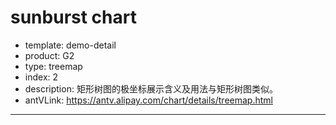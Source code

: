 # sunburst chart

- template: demo-detail
- product: G2
- type: treemap
- index: 2
- description: 矩形树图的极坐标展示含义及用法与矩形树图类似。
- antVLink: https://antv.alipay.com/chart/details/treemap.html

----

<script>
var colors = ["#f9f0ab", "#e8e596","#f0e2a3","#ede487","#efd580", "#f1cb82","#f1c298","#e8b598","#d5dda1","#c9d2b5","#aec1ad","#aec1ad","#b49a3d","#b28647","#a97d32","#b68334","#d6a680","#dfad70","#a2765d","#9f6652","#b9763f","#bf6e5d","#af643c","#9b4c3f","#72659d","#8a6e9e","#8f5c85","#934b8b","#9d4e87","#92538c","#8b6397","#716084","#2e6093","#3a5988","#4a5072","#393e64","#aaa1cc","#e0b5c9","#e098b0","#ee82a2","#ef91ac","#eda994","#eeb798","#ecc099","#f6d5aa","#f0d48a","#efd95f","#eee469","#dbdc7f","#dfd961","#ebe378","#f5e351"];
$.getJSON('../../static/data/wheel.json',function (data) {
  var Stat = G2.Stat;
  var chart = new G2.Chart({
    id: 'c1',
    width: 1000,
    height: 500,
    plotCfg: {
      margin: 0
    }
  });
  chart.source(data);
  chart.coord('polar');
  chart.tooltip({
    title: null
  });

  chart.axis(false);
  chart.legend(false);
  // 需要将显示tooltip的字段加到语法中，否则无法取到对应的字段例如 name
  chart.polygon().position(Stat.tree.rect('children')).color('name', colors).label('name',{
      offset: 0,
      labelEmit: true, /* 文字的方向，沿半径方向*/
      label:{
        fontSize: 9, 
        fill: '#fff',
        textAlign: 'center'
      }
    }).style({
      stroke: '#000',
      lineWidth: 1
    }).tooltip('name');
  chart.render();
});
</script>
